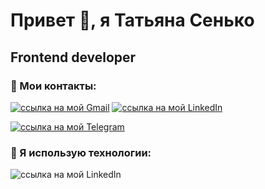 # Привет 👋, я Татьяна Сенько
## Frontend developer

### 🤝 Мои контакты:
[![ссылка на мой Gmail](https://skillicons.dev/icons?i=gmail)](An.tatsiana1@gmail.com) [![ссылка на мой LinkedIn](https://skillicons.dev/icons?i=linkedin)](https://www.linkedin.com/in/%D1%82%D0%B0%D1%82%D1%8C%D1%8F%D0%BD%D0%B0-%D1%81%D0%B5%D0%BD%D1%8C%D0%BA%D0%BE-44b2a1305/)

[![ссылка на мой Telegram](https://camo.githubusercontent.com/54bfb3f53e622beef4b6f947bde346aae2853a41199f172ef168158d7bb70f25/68747470733a2f2f696d672e736869656c64732e696f2f62616467652f2d54656c656772616d2d3030303031303f7374796c653d666f722d7468652d6261646765266c6f676f3d74656c656772616d266c6f676f436f6c6f723d314539304646)](https://t.me/TatsianaSenko)

### 🔧 Я использую технологии:
![ссылка на мой LinkedIn](https://skillicons.dev/icons?i=html,css,sass,figma,js,react,vite)
